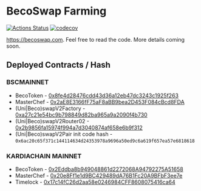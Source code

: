 # BecoSwap Farming

[![Actions Status](https://github.com/becoswap/becoswap-farm/workflows/CI/badge.svg)](https://github.com/becoswap/becoswap-farm/actions)
[![codecov](https://codecov.io/gh/becoswap/becoswap-farm/branch/master/graph/badge.svg?token=5XMLP74IR0)](https://codecov.io/gh/becoswap/becoswap-farm)

https://becoswap.com. Feel free to read the code. More details coming soon.

## Deployed Contracts / Hash

### BSCMAINNET

- BecoToken - [0x8fe4d28476cdd43d36a12eb47dc3243c1925f263](https://bscscan.com/token/0x8fe4d28476cdd43d36a12eb47dc3243c1925f263)
- MasterChef - [0x2aE8E3166fF75aF8aBB9bea2D453F084cBcd8FDA](https://bscscan.com/token/0x2aE8E3166fF75aF8aBB9bea2D453F084cBcd8FDA)
- (Uni|Beco)swapV2Factory - [0xa27c21e54bc9b798849d82ba965a9a2090f4b730](https://bscscan.com/address/0xa27c21e54bc9b798849d82ba965a9a2090f4b730)
- (Uni|Beco)swapV2Router02 - [0x2b9856fa15974f994a7d3040874af658e6b9f312](https://bscscan.com/address/0x2b9856fa15974f994a7d3040874af658e6b9f312)
- (Uni|Beco)swapV2Pair init code hash - `0x6ac20c65f371c144114634d24353978a9696a50ed9c6a619f657ea57e6818618`

### KARDIACHAIN MAINNET
- BecoToken - [0x2Eddba8b949048861d2272068A94792275A51658](https://explorer.kardiachain.io/token/0x2Eddba8b949048861d2272068A94792275A51658)
- MasterChef - [0x20e8Ff1e1d9BC429489dA76B1Fc20A9BFbF3ee7e](https://explorer.kardiachain.io/address/0x20e8Ff1e1d9BC429489dA76B1Fc20A9BFbF3ee7e)
- Timelock - [0x17c14fC26d2aa58e0246984CFF8608075416ca64](https://explorer.kardiachain.io/address/0x17c14fC26d2aa58e0246984CFF8608075416ca64)
